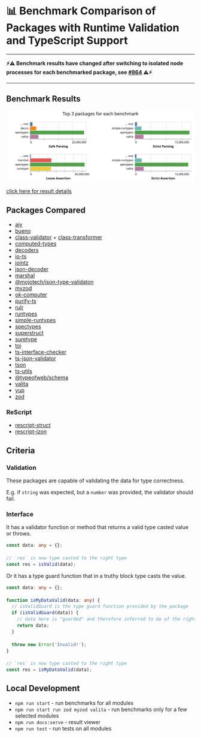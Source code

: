 # 📊 Benchmark Comparison of Packages with Runtime Validation and TypeScript Support

---

**⚡⚠ Benchmark results have changed after switching to isolated node processes for each benchmarked package, see [#864](https://github.com/moltar/typescript-runtime-type-benchmarks/issues/864) ⚠⚡**

---

## Benchmark Results

[![Fastest Packages - click to view details](docs/results/preview.svg)](https://moltar.github.io/typescript-runtime-type-benchmarks)

[click here for result details](https://moltar.github.io/typescript-runtime-type-benchmarks)

## Packages Compared

- [ajv](https://ajv.js.org/)
- [bueno](https://github.com/philipnilsson/bueno)
- [class-validator](https://github.com/typestack/class-validator) + [class-transformer](https://github.com/typestack/class-transformer)
- [computed-types](https://github.com/neuledge/computed-types)
- [decoders](https://github.com/nvie/decoders)
- [io-ts](https://github.com/gcanti/io-ts)
- [jointz](https://github.com/moodysalem/jointz)
- [json-decoder](https://github.com/venil7/json-decoder)
- [marshal](https://github.com/marcj/marshal.ts)
- [@mojotech/json-type-validaton](https://github.com/mojotech/json-type-validation)
- [myzod](https://github.com/davidmdm/myzod)
- [ok-computer](https://github.com/richardscarrott/ok-computer)
- [purify-ts](https://github.com/gigobyte/purify)
- [rulr](https://github.com/ryansmith94/rulr)
- [runtypes](https://github.com/pelotom/runtypes)
- [simple-runtypes](https://github.com/hoeck/simple-runtypes)
- [spectypes](https://github.com/iyegoroff/spectypes)
- [superstruct](https://github.com/ianstormtaylor/superstruct)
- [suretype](https://github.com/grantila/suretype)
- [toi](https://github.com/hf/toi)
- [ts-interface-checker](https://github.com/gristlabs/ts-interface-checker)
- [ts-json-validator](https://github.com/ostrowr/ts-json-validator)
- [tson](https://github.com/skarab42/tson)
- [ts-utils](https://github.com/ai-labs-team/ts-utils)
- [@typeofweb/schema](https://github.com/typeofweb/schema)
- [valita](https://github.com/badrap/valita)
- [yup](https://github.com/jquense/yup)
- [zod](https://github.com/vriad/zod)

### ReScript

- [rescript-struct](https://github.com/DZakh/rescript-struct)
- [rescript-jzon](https://github.com/nkrkv/jzon)

## Criteria

### Validation

These packages are capable of validating the data for type correctness.

E.g. if `string` was expected, but a `number` was provided, the validator should fail.

### Interface

It has a validator function or method that returns a valid type casted value or throws.

```ts
const data: any = {};

// `res` is now type casted to the right type
const res = isValid(data);
```

Or it has a type guard function that in a truthy block type casts the value.

```ts
const data: any = {};

function isMyDataValid(data: any) {
  // isValidGuard is the type guard function provided by the package
  if (isValidGuard(data)) {
    // data here is "guarded" and therefore inferred to be of the right type
    return data;
  }

  throw new Error('Invalid!');
}

// `res` is now type casted to the right type
const res = isMyDataValid(data);
```

## Local Development

- `npm run start` - run benchmarks for all modules
- `npm run start run zod myzod valita` - run benchmarks only for a few selected modules
- `npm run docs:serve` - result viewer
- `npm run test` - run tests on all modules

